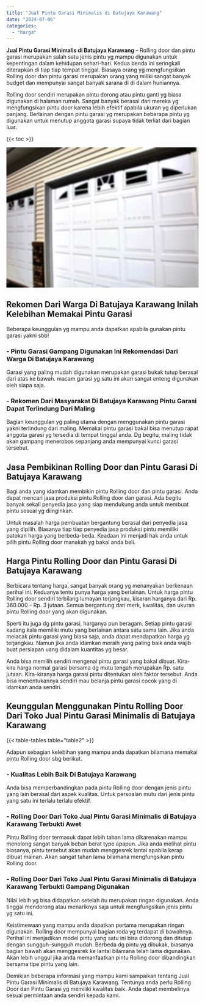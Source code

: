```yaml
---
title: "Jual Pintu Garasi Minimalis di Batujaya Karawang"
date: "2024-07-06"
categories: 
  - "harga"
---
```


**Jual Pintu Garasi Minimalis di Batujaya Karawang** – Rolling door dan pintu garasi merupakan salah satu jenis pintu yg mampu digunakan untuk kepentingan dalam kehidupan sehari-hari. Kedua benda ini seringkali diterapkan di tiap tiap tempat tinggal. Biasaya orang yg mengfungsikan Rolling door dan pintu garasi merupakan orang yang miliki sangat banyak budget dan mempunyai sangat banyak sarana di di dalam huniannya.

Rolling door sendiri merupakan pintu dorong atau pintu ganti yg biasa digunakan di halaman rumah. Sangat banyak berasal dari mereka yg mengfungsikan pintu door karena lebih efektif apabila ukuran yg diperlukan panjang. Berlainan dengan pintu garasi yg merupakan beberapa pintu yg digunakan untuk menutup anggota garasi supaya tidak terliat dari bagian luar.

{{< toc >}}

![Jual Pintu Garasi Minimalis di Batujaya Karawang](/images/pintu-garasi-42.png)

## Rekomen Dari Warga Di Batujaya Karawang Inilah Kelebihan Memakai Pintu Garasi

Beberapa keunggulan yg mampu anda dapatkan apabila gunakan pintu garasi yakni sbb!

### \- Pintu Garasi Gampang Digunakan Ini Rekomendasi Dari Warga Di Batujaya Karawang

Garasi yang paling mudah digunakan merupakan garasi bukak tutup berasal dari atas ke bawah. macam garasi yg satu ini akan sangat enteng digunakan oleh siapa saja.

### \- Rekomen Dari Masyarakat Di Batujaya Karawang Pintu Garasi Dapat Terlindung Dari Maling

Bagian keunggulan yg paling utama dengan menggunakan pintu garasi yakni terlindung dari maling. Memakai pintu garasi bakal bisa menutup rapat anggota garasi yg tersedia di tempat tinggal anda. Dg begitu, maling tidak akan gampang menerobos sepanjang anda mempunyai kunci garasi tersebut.

## Jasa Pembikinan Rolling Door dan Pintu Garasi Di Batujaya Karawang

Bagi anda yang idamkan membikin pintu Rolling door dan pintu garasi. Anda dapat mencari jasa produksi pintu Rolling door dan garasi. Ada begitu banyak sekali penyedia jasa yang siap mendukung anda untuk membuat pintu sesuai yg diinginkan.

Untuk masalah harga pembuatan bergantung berasal dari penyedia jasa yang dipilih. Biasanya tiap tiap penyedia jasa produksi pintu memiliki patokan harga yang berbeda-beda. Keadaan ini menjadi hak anda untuk pilih pintu Rolling door manakah yg bakal anda beli.

## Harga Pintu Rolling Door dan Pintu Garasi Di Batujaya Karawang

Berbicara tentang harga, sangat banyak orang yg menanyakan berkenaan perihal ini. Keduanya tentu punya harga yang berlainan. Untuk harga pintu Rolling door sendiri terbilang lumayan terjangkau, kisaran harganya dari Rp. 360.000 – Rp. 3 jutaan. Semua bergantung dari merk, kwalitas, dan ukuran pintu Rolling door yang akan digunakan.

Sperti itu juga dg pintu garasi, harganya pun beragam. Setiap pintu garasi kadang kala memiliki mutu yang berlainan antara satu sama lain. Jika anda melacak pintu garasi yang biasa saja, anda dapat mendapatkan harga yg terjangkau. Namun jika anda idamkan meraih yang paling baik anda wajib buat persiapan uang didalam kuantitas yg besar.

Anda bisa memilih sendiri mengenai pintu garasi yang bakal dibuat. Kira-kira harga normal garasi bersama dg mutu tengah merupakan Rp. satu jutaan. Kira-kiranya harga garasi pintu ditentukan oleh faktor tersebut. Anda bisa menentukannya sendiri mau belanja pintu garasi cocok yang di idamkan anda sendiri.

## Keunggulan Menggunakan Pintu Rolling Door Dari Toko Jual Pintu Garasi Minimalis di Batujaya Karawang

{{< table-tables table="table2" >}}

Adapun sebagian kelebihan yang mampu anda dapatkan bilamana memakai pintu Rolling door sbg berikut.

### \- Kualitas Lebih Baik Di Batujaya Karawang

Anda bisa memperbandingkan pada pintu Rolling door dengan jenis pintu yang lain berasal dari aspek kualitas. Untuk persoalan mutu dari jenis pintu yang satu ini terlalu terlalu efektif.

### \- Rolling Door Dari Toko Jual Pintu Garasi Minimalis di Batujaya Karawang Terbukti Awet

Pintu Rolling door termasuk dapat lebih tahan lama dikarenakan mampu menolong sangat banyak beban berat type apapun. Jika anda melihat pintu biasanya, pintu tersebut akan mudah menggesrek lantai apabila kerap dibuat mainan. Akan sangat tahan lama bilamana mengfungsikan pintu Rolling door.

### \- Rolling Door Dari Toko Jual Pintu Garasi Minimalis di Batujaya Karawang Terbukti Gampang Digunakan

Nilai lebih yg bisa didapatkan setelah itu merupakan ringan digunakan. Anda tinggal mendorong atau menariknya saja untuk mengfungsikan jenis pintu yg satu ini.

Keistimewaan yang mampu anda dapatkan pertama merupakan ringan digunakan. Rolling door mempunyai bagian roda yg terdapat di bawahnya. Perihal ini menjadikan model pintu yang satu ini bisa didorong dan ditutup dengan sungguh-sungguh mudah. Berbeda dg pintu yg dibukak, biasanya bagian bawah akan menggesrek ke lantai bilamana telah lama digunakan. Akan lebih unggul jika anda memanfaatkan pintu Rolling door dibandingkan bersama tipe pintu yang lain.

Demikian beberapa informasi yang mampu kami sampaikan tentang Jual Pintu Garasi Minimalis di Batujaya Karawang. Tentunya anda perlu Rolling Door dan Pintu Garasi yg memiliki kwalitas baik. Anda dapat membelinya sesuai permintaan anda sendiri kepada kami.
